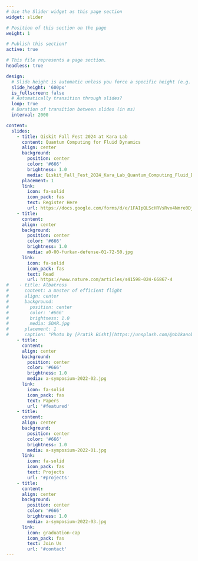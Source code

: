 ```yaml
---
# Use the Slider widget as this page section
widget: slider

# Position of this section on the page
weight: 1  

# Publish this section?
active: true  

# This file represents a page section.
headless: true  

design:
  # Slide height is automatic unless you force a specific height (e.g. '400px')
  slide_height: '600px'
  is_fullscreen: false
  # Automatically transition through slides?
  loop: true
  # Duration of transition between slides (in ms)
  interval: 2000

content:
  slides:
    - title: Qiskit Fall Fest 2024 at Kara Lab 
      content: Quantum Computing for Fluid Dynamics
      align: center
      background:
        position: center
        color: '#666'
        brightness: 1.0
        media: Qiskit_Fall_Fest_2024_Kara_Lab_Quantum_Computing_Fluid_Dynamics_50.jpg
      placement: 1
      link:
        icon: fa-solid
        icon_pack: fas
        text: Register Here
        url: https://docs.google.com/forms/d/e/1FAIpQLScHRVsRvx4Nmre0DjdfvThA05vRYUvNiIbweuk8qqOD5WWmPA/viewform
    - title: 
      content: 
      align: center
      background:
        position: center
        color: '#666'
        brightness: 1.0
        media: a0-00-furkan-defense-01-72-50.jpg
      link:
        icon: fa-solid
        icon_pack: fas
        text: Read
        url: https://www.nature.com/articles/s41598-024-66867-4
#    - title: Albatross 
#      content: a master of efficient flight
#      align: center
#      background:
#        position: center
#        color: '#666'
#        brightness: 1.0
#        media: SOAR.jpg
#      placement: 1
#      caption: "Photo by [Pratik Bisht](https://unsplash.com/@ob1kanob)"
    - title: 
      content: 
      align: center
      background:
        position: center
        color: '#666'
        brightness: 1.0
        media: a-symposium-2022-02.jpg
      link:
        icon: fa-solid
        icon_pack: fas
        text: Papers
        url: '#featured'
    - title: 
      content: 
      align: center
      background:
        position: center
        color: '#666'
        brightness: 1.0
        media: a-symposium-2022-01.jpg
      link:
        icon: fa-solid
        icon_pack: fas
        text: Projects
        url: '#projects'
    - title: 
      content: 
      align: center
      background:
        position: center
        color: '#666'
        brightness: 1.0
        media: a-symposium-2022-03.jpg
      link:
        icon: graduation-cap
        icon_pack: fas
        text: Join Us
        url: '#contact'
---
```


